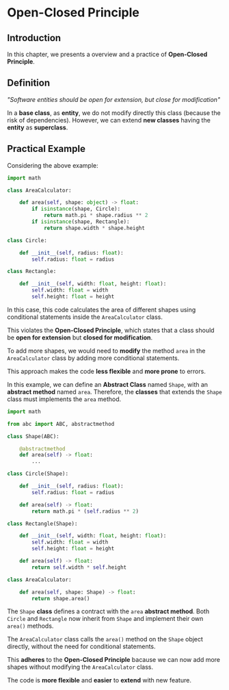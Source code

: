 # Open-Closed Principle

## Introduction

In this chapter, we presents a overview and a practice of **Open-Closed Principle**.

## Definition

*"Software entities should be open for extension, but close for modification"*

In a **base class**, as **entity**, we do not modify directly this class (because the risk of dependencies). However, we can extend **new classes** having the **entity** as **superclass**.

## Practical Example

Considering the above example:

```python
import math

class AreaCalculator:

    def area(self, shape: object) -> float:
        if isinstance(shape, Circle):
            return math.pi * shape.radius ** 2
        if isinstance(shape, Rectangle):
            return shape.width * shape.height

class Circle:

    def __init__(self, radius: float):
        self.radius: float = radius

class Rectangle:

    def __init__(self, width: float, height: float):
        self.width: float = width
        self.height: float = height

```

In this case, this code calculates the area of different shapes using conditional statements inside the `AreaCalculator` class.

This violates the **Open-Closed Principle**, which states that a class should be **open for extension** but **closed for modification**.

To add more shapes, we would need to **modify** the method `area` in the `AreaCalculator` class by adding more conditional statements.

This approach makes the code **less flexible** and **more prone** to errors.

In this example, we can define an **Abstract Class** named `Shape`, with an **abstract method** named `area`. Therefore, the **classes** that extends the `Shape` class must implements the `area` method.

```python
import math

from abc import ABC, abstractmethod

class Shape(ABC):

    @abstractmethod
    def area(self) -> float:
        ...

class Circle(Shape):

    def __init__(self, radius: float):
        self.radius: float = radius

    def area(self) -> float:
        return math.pi * (self.radius ** 2)

class Rectangle(Shape):

    def __init__(self, width: float, height: float):
        self.width: float = width
        self.height: float = height

    def area(self) -> float:
        return self.width * self.height

class AreaCalculator:

    def area(self, shape: Shape) -> float:
        return shape.area()

```

The `Shape` **class** defines a contract with the `area` **abstract method**. Both `Circle` and `Rectangle` now inherit from `Shape` and implement their own `area()` methods.

The `AreaCalculator` class calls the `area()` method on the `Shape` object directly, without the need for conditional statements.

This **adheres** to the **Open-Closed Principle** bacause we can now add more shapes without modifying the `AreaCalculator` class.

The code is **more flexible** and **easier** to **extend** with new feature.
